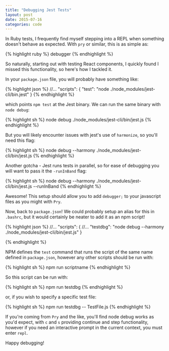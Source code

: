 ```yaml
---
title: "Debugging Jest Tests"
layout: post
date: 2015-07-16
categories: code
---
```


In Ruby tests, I frequently find myself stepping into a REPL when something doesn't behave as expected. With `pry` or similar, this is as simple as:

{% highlight ruby %}
debugger
{% endhighlight %}

So naturally, starting out with testing React components, I quickly found I missed this functionality, so here's how I tackled it.

In your `package.json` file, you will probably have something like:


{% highlight json %}
//...
"scripts": {
  "test": "node ./node_modules/jest-cli/bin.jest"
}
{% endhighlight %}

which points `npm test` at the Jest binary. We can run the same binary with `node debug`:

{% highlight sh %}
node debug ./node_modules/jest-cli/bin/jest.js
{% endhighlight %}

But you will likely encounter issues with jest's use of `harmonize`, so you'll need this flag:

{% highlight sh %}
node debug --harmony ./node_modules/jest-cli/bin/jest.js
{% endhighlight %}

Another gotcha - Jest runs tests in parallel, so for ease of debugging you will want to pass it the `-runInBand` flag:

{% highlight sh %}
node debug --harmony ./node_modules/jest-cli/bin/jest.js --runInBand
{% endhighlight %}

Awesome! This setup should allow you to add `debugger;` to your javascript files as you might with `Pry`.

Now, back to `package.json`! We could probably setup an alias for this in `.bashrc`, but it would certainly be neater to add it as an npm script!

{% highlight json %}
//...
"scripts": {
  //...
  "testdbg": "node debug --harmony ./node_modules/jest-cli/bin/jest.js"
}

{% endhighlight %}

NPM defines the `test` command that runs the script of the same name defined in `package.json`, however any other scripts should be run with:

{% highlight sh %}
npm run scriptname
{% endhighlight %}

So this script can be run with:

{% highlight sh %}
npm run testdbg
{% endhighlight %}

or, if you wish to specify a specific test file:

{% highlight sh %}
npm run testdbg -- TestFile.js
{% endhighlight %}

If you're coming from `Pry` and the like, you'll find node debug works as you'd expect, with `c` and `s` providing continue and step functionality, however if you need an interactive prompt in the current context, you must enter `repl`.

Happy debugging!


